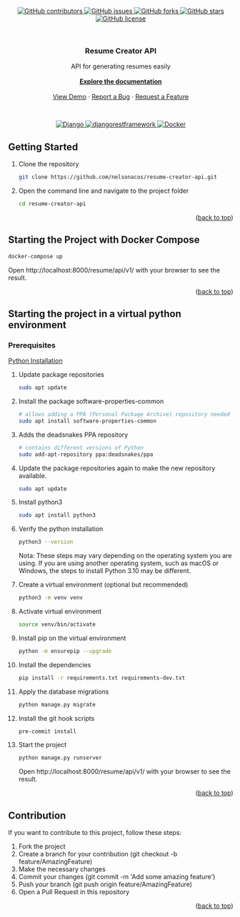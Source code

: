 <div id="top"></div>

<p align="center">
    <a href="https://github.com/nelsonacos/resume-creator-api/graphs/contributors">
        <img src="https://img.shields.io/github/contributors/nelsonacos/resume-creator-api.svg?style=for-the-badge" alt="GitHub contributors">
    </a>
    <a href="https://github.com/nelsonacos/resume-creator-api/issues">
        <img src="https://img.shields.io/github/issues/nelsonacos/resume-creator-api?style=for-the-badge" alt="GitHub issues">
    </a>
    <a href="https://github.com/tu-usuario/resume-creator-api/network">
        <img src="https://img.shields.io/github/forks/nelsonacos/resume-creator-api?style=for-the-badge" alt="GitHub forks">
    </a>
    <a href="https://github.com/tu-usuario/resume-creator-api/stargazers">
        <img src="https://img.shields.io/github/stars/nelsonacos/resume-creator-api?style=for-the-badge" alt="GitHub stars">
    </a>
    <a href="https://github.com/nelsonacos/resume-creator-api/blob/main/LICENSE">
        <img src="https://img.shields.io/github/license/nelsonacos/resume-creator-api?style=for-the-badge" alt="GitHub license">
    </a>
</p>

<br />
<div align="center">
  <h3 align="center">Resume Creator API</h3>
  <p align="center">
    API for generating resumes easily
    <br />
    <br />
    <a href="http://localhost:8000/resume/docs/"><strong>Explore the documentation</strong></a>
    <br />
    <br />
    <a href="#">View Demo</a>
    ·
    <a href="https://github.com/nelsonacos/resume-creator-api/issues">Report a Bug</a>
    ·
    <a href="https://github.com/nelsonacos/resume-creator-api/issues">Request a Feature</a>
  </p>
</div>
<br />

<p align="center">
    <a href="https://github.com/nelsonacos/resume-creator-api">
        <img src="https://img.shields.io/badge/django-black?style=for-the-badge&logo=django" alt="Django">
    </a>
    <a href="https://github.com/nelsonacos/resume-creator-api">
        <img src="https://img.shields.io/badge/djangorestframework-black?style=for-the-badge&logo=djangorestframework" alt="djangorestframework">
    </a>
    <a href="https://github.com/nelsonacos/resume-creator-api">
        <img src="https://img.shields.io/badge/docker-black?style=for-the-badge&logo=docker" alt="Docker">
    </a>
</p>


## Getting Started

1. Clone the repository

    ```sh
    git clone https://github.com/nelsonacos/resume-creator-api.git
    ```

2. Open the command line and navigate to the project folder

    ```sh
    cd resume-creator-api
    ```
<p align="right">(<a href="#top">back to top</a>)</p>

## Starting the Project with Docker Compose

```sh
docker-compose up
```
Open http://localhost:8000/resume/api/v1/ with your browser to see the result.

<p align="right">(<a href="#top">back to top</a>)</p>

## Starting the project in a virtual python environment

### Prerequisites

[Python Installation](https://www.python.org/downloads/)

1. Update package repositories

    ```sh
    sudo apt update
    ```
2. Install the package software-properties-common

    ```sh
    # allows adding a PPA (Personal Package Archive) repository needed to install Python 3
    sudo apt install software-properties-common
    ```
3. Adds the deadsnakes PPA repository

    ```sh
    # contains different versions of Python
    sudo add-apt-repository ppa:deadsnakes/ppa
    ```
4. Update the package repositories again to make the new repository available.

    ```sh
    sudo apt update
    ```
5. Install python3

    ```sh
    sudo apt install python3
    ```
6. Verify the python installation

    ```sh
    python3 --version
    ```
    Nota: These steps may vary depending on the operating system you are using. If you are using another operating system, such as macOS or Windows, the steps to install Python 3.10 may be different.

7. Create a virtual environment (optional but recommended)

    ```sh
    python3 -m venv venv
    ```
8. Activate virtual environment

    ```sh
    source venv/bin/activate
    ```
9. Install pip on the virtual environment

    ```sh
    python -m ensurepip --upgrade
    ```
10. Install the dependencies

    ```sh
    pip install -r requirements.txt requirements-dev.txt
    ```
11. Apply the database migrations

    ```sh
    python manage.py migrate
    ```
12. Install the git hook scripts

    ```sh
    pre-commit install
    ```

13. Start the project

    ```sh
    python manage.py runserver
    ```
    Open http://localhost:8000/resume/api/v1/ with your browser to see the result.

<p align="right">(<a href="#top">back to top</a>)</p>

## Contribution

If you want to contribute to this project, follow these steps:

1. Fork the project
2. Create a branch for your contribution (git checkout -b feature/AmazingFeature)
3. Make the necessary changes
4. Commit your changes (git commit -m 'Add some amazing feature')
5. Push your branch (git push origin feature/AmazingFeature)
6. Open a Pull Request in this repository

<p align="right">(<a href="#top">back to top</a>)</p>